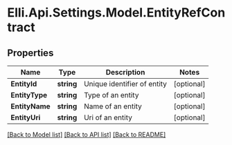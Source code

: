# Elli.Api.Settings.Model.EntityRefContract
## Properties

Name | Type | Description | Notes
------------ | ------------- | ------------- | -------------
**EntityId** | **string** | Unique identifier of entity | [optional] 
**EntityType** | **string** | Type of an entity | [optional] 
**EntityName** | **string** | Name of an entity | [optional] 
**EntityUri** | **string** | Uri of an entity | [optional] 

[[Back to Model list]](../README.md#documentation-for-models) [[Back to API list]](../README.md#documentation-for-api-endpoints) [[Back to README]](../README.md)


